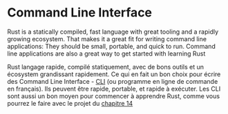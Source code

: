 # Command Line Interface

Rust is a statically compiled, fast language with great tooling and a rapidly growing ecosystem. That makes it a great fit for writing command line applications: They should be small, portable, and quick to run. Command line applications are also a great way to get started with learning Rust

Rust langage rapide, compilé statiquement, avec de bons outils et un écosystem grandissant rapidement. Ce qui en fait un bon choix pour écrire des Command Line Interface - [CLI]() (ou programme en ligne de commande en français). Ils peuvent être rapide, portable, et rapide à exécuter. Les CLI sont aussi un bon moyen pour commencer à apprendre Rust, comme vous pourrez le faire avec le projet du [chapitre 14](./content/14-create.md)
